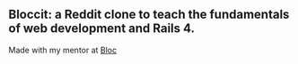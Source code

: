 ## Bloccit: a Reddit clone to teach the fundamentals of web development and Rails 4.

Made with my mentor at [Bloc](http://bloc.io)